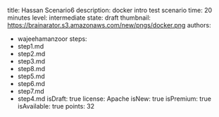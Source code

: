 title: Hassan Scenario6
description: docker intro test scenario
time: 20 minutes
level: intermediate
state: draft
thumbnail: https://brainarator.s3.amazonaws.com/new/pngs/docker.png
authors:
  - wajeehamanzoor
steps:
  - step1.md
  - step2.md
  - step3.md
  - step8.md
  - step5.md
  - step6.md
  - step7.md
  - step4.md
isDraft: true
license: Apache
isNew: true
isPremium: true
isAvailable: true
points: 32
